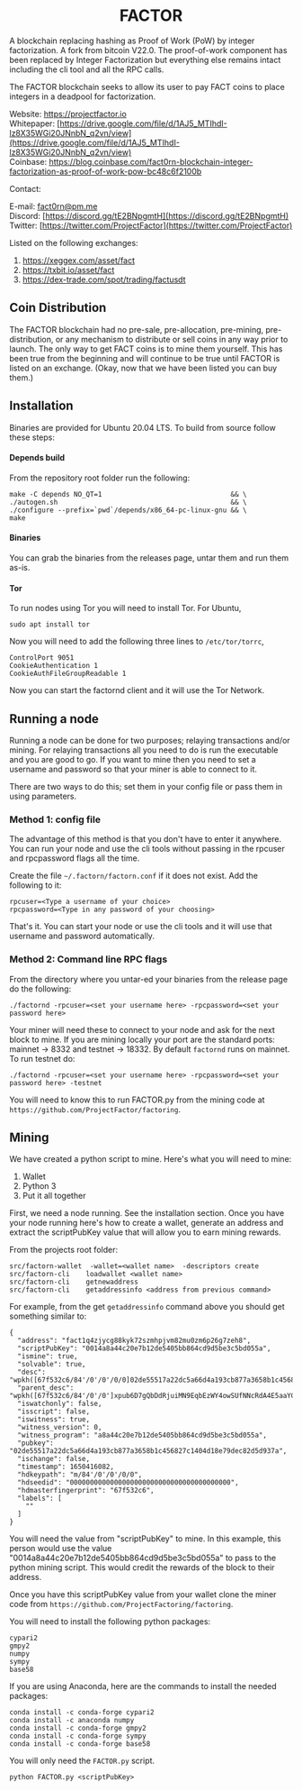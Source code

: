 #  <div align="center">  FACTOR  </div>

A blockchain replacing hashing as Proof of Work (PoW) by integer factorization. A fork from bitcoin V22.0. The proof-of-work component has been replaced by Integer Factorization but everything else remains intact including the cli tool and all the RPC calls.

The FACTOR blockchain seeks to allow its user to pay FACT coins to place integers in a deadpool for factorization. 

Website: https://projectfactor.io <br>
Whitepaper: [https://drive.google.com/file/d/1AJ5_MTIhdI-lz8X35WGi20JNnbN_q2vn/view](https://drive.google.com/file/d/1AJ5_MTIhdI-lz8X35WGi20JNnbN_q2vn/view) <br>
Coinbase: https://blog.coinbase.com/fact0rn-blockchain-integer-factorization-as-proof-of-work-pow-bc48c6f2100b <br>

Contact:

E-mail: fact0rn@pm.me <br>
Discord: [https://discord.gg/tE2BNpgmtH](https://discord.gg/tE2BNpgmtH) <br>
Twitter: [https://twitter.com/ProjectFactor](https://twitter.com/ProjectFactor) <br>

Listed on the following exchanges:
1. https://xeggex.com/asset/fact <br>
2. https://txbit.io/asset/fact <br>
3. https://dex-trade.com/spot/trading/factusdt <br>

## Coin Distribution

The FACTOR blockchain had no pre-sale, pre-allocation, pre-mining, pre-distribution, or any mechanism to distribute or sell coins in any way prior to launch. The only way to get FACT coins is to mine them yourself. This has been true from the beginning and will continue to be true until FACTOR is listed on an exchange. (Okay, now that we have been listed you can buy them.)

## Installation

Binaries are provided for Ubuntu 20.04 LTS. To build from source follow these steps:

#### Depends build
From the repository root folder run the following:
```
make -C depends NO_QT=1                                && \
./autogen.sh                                           && \
./configure --prefix=`pwd`/depends/x86_64-pc-linux-gnu && \ 
make
```
    
#### Binaries

You can grab the binaries from the releases page, untar them and run them as-is.

#### Tor

To run nodes using Tor you will need to install Tor. For Ubuntu,

```
sudo apt install tor 
```

Now you will need to add the following three lines to ``/etc/tor/torrc``,

```
ControlPort 9051
CookieAuthentication 1
CookieAuthFileGroupReadable 1
```

Now you can start the factornd client and it will use the Tor Network.

## Running a node

Running a node can be done for two purposes; relaying transactions and/or mining. For relaying transactions
all you need to do is run the executable and you are good to go. If you want to mine then you need to set
a username and password so that your miner is able to connect to it. 

There are two ways to do this; set them in your config file or pass them in using parameters. 

### Method 1: config file

The advantage of this method is that you don't have to enter it anywhere. You can run your node and use
the cli tools without passing in the rpcuser and rpcpassword flags all the time. 

Create the file ``~/.factorn/factorn.conf`` if it does not exist. Add the following to it:

```
rpcuser=<Type a username of your choice>
rpcpassword=<Type in any password of your choosing>
```

That's it. You can start your node or use the cli tools and it will use that username and password automatically.

### Method 2: Command line RPC flags

From the directory where you untar-ed your binaries from the release page do the following:

```
./factornd -rpcuser=<set your username here> -rpcpassword=<set your password here>
```

Your miner will need these to connect to your node and ask for the next block to mine. If you are mining locally
your port are the standard ports: mainnet -> 8332 and testnet -> 18332. By default ``factornd`` runs on mainnet.
To run testnet do:

```
./factornd -rpcuser=<set your username here> -rpcpassword=<set your password here> -testnet
```
You will need to know this to run FACTOR.py from the mining code at ``https://github.com/ProjectFactor/factoring``.
 

## Mining

We have created a python script to mine. Here's what you will need to mine:

1. Wallet
2. Python 3
3. Put it all together

First, we need a node running. See the installation section. Once you have your
node running here's how to create a wallet, generate an address and extract the 
scriptPubKey value that will allow you to earn mining rewards.


From the projects root folder:

```
src/factorn-wallet  -wallet=<wallet name>  -descriptors create
src/factorn-cli    loadwallet <wallet name>
src/factorn-cli    getnewaddress
src/factorn-cli    getaddressinfo <address from previous command>
```

For example, from the get ``getaddressinfo`` command above you should get something
similar to:

```
{
  "address": "fact1q4zjycg88kyk72szmhpjvm82mu0zm6p26g7zeh8",
  "scriptPubKey": "0014a8a44c20e7b12de5405bb864cd9d5be3c5bd055a",
  "ismine": true,
  "solvable": true,
  "desc": "wpkh([67f532c6/84'/0'/0'/0/0]02de55517a22dc5a66d4a193cb877a3658b1c456827c1404d18e79dec82d5d937a)#0hcn4tny",
  "parent_desc": "wpkh([67f532c6/84'/0'/0']xpub6D7gQbDdRjuiMN9EqbEzWY4owSUfNNcRdA4E5aaYCX4VoRPMzgeaF4C15D6hSCUpvUkZvjKJTLktDVvjZ3beL8sfW1ATsNQ6qCsAkV6STtr/0/*)#zylutadk",
  "iswatchonly": false,
  "isscript": false,
  "iswitness": true,
  "witness_version": 0,
  "witness_program": "a8a44c20e7b12de5405bb864cd9d5be3c5bd055a",
  "pubkey": "02de55517a22dc5a66d4a193cb877a3658b1c456827c1404d18e79dec82d5d937a",
  "ischange": false,
  "timestamp": 1650416082,
  "hdkeypath": "m/84'/0'/0'/0/0",
  "hdseedid": "0000000000000000000000000000000000000000",
  "hdmasterfingerprint": "67f532c6",
  "labels": [
    ""
  ]
}
```

You will need the value from "scriptPubKey" to mine. In this example, this person
would use the value "0014a8a44c20e7b12de5405bb864cd9d5be3c5bd055a" to pass to the 
python mining script. This would credit the rewards of the block to their address.

Once you have this scriptPubKey value from your wallet clone the miner code from ``https://github.com/ProjectFactoring/factoring``. 

You will need to install the following python packages:

```
cypari2
gmpy2
numpy
sympy
base58
```

If you are using Anaconda, here are the commands to install the needed packages:

```
conda install -c conda-forge cypari2 
conda install -c anaconda numpy 
conda install -c conda-forge gmpy2 
conda install -c conda-forge sympy 
conda install -c conda-forge base58 
```

You will only need the ``FACTOR.py`` script. 

```
python FACTOR.py <scriptPubKey>
```

